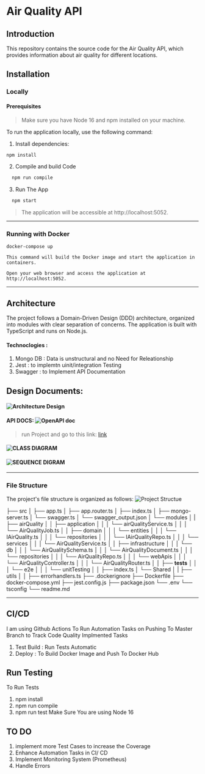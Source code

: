 # Air Quality API

## Introduction

This repository contains the source code for the Air Quality API, which provides information about air quality for different locations.


## Installation
### Locally
#### Prerequisites
> Make sure you have Node 16 and npm installed on your machine.

To run the application locally, use the following command:
1. Install dependencies:
  ```bash
npm install 
```

2. Compile and build Code 
  ```bash
    npm run compile
```
3. Run The App 
  ```bash
    npm start
```

> The application will be accessible at http://localhost:5052.
---

### Running with Docker 

    docker-compose up

    This command will build the Docker image and start the application in containers.

    Open your web browser and access the application at http://localhost:5052.

---
## Architecture

The project follows a Domain-Driven Design (DDD) architecture, organized into modules with clear separation of concerns. The application is built with TypeScript and runs on Node.js.
 
#### Technoclogies : 

1. Mongo DB : 
Data is unstructural and no Need for Releationship 
2. Jest : 
to implemtn uinit/integration Testing 
3. Swagger : 
to Implement API Documentation 

## Design Documents:

#### ![Architecture Design](https://github.com/Maram-Mohammad/AirQuality/blob/master/docs/airdocArchitectureDesign.jpg) 
#### API DOCS: ![OpenAPI doc](https://github.com/Maram-Mohammad/AirQuality/assets/10803528/b5333e01-5830-4956-a0a6-e84efd4286e2)
> run Project and go to this link: 
[link](http://localhost:5052/docs/#/AirQuality/post_api_airQuality)

#### ![CLASS DIAGRAM](https://github.com/Maram-Mohammad/AirQuality/blob/master/docs/diagream.jpg)
#### ![SEQUENCE DIGRAM](https://github.com/Maram-Mohammad/AirQuality/blob/master/docs/seq1.png)

---

### File Structure

The project's file structure is organized as follows:
![Project Structue](https://github.com/Maram-Mohammad/AirQuality/blob/master/docs/ProjectStructure.png)


├── src
│   ├── app.ts
│   ├── app.router.ts
│   ├── index.ts
│   ├── mongo-server.ts
│   └── swagger.ts
│   └── swagger_output.json
│   └── modules
│   |   ├── airQuality
│   │       ├── application
│   │   │       └── airQualityService.ts
│   │   │       └── AirQualityJob.ts
│   │       ├── domain
│   │   │       └── entities
│   │   │               └── IAirQuality.ts
│   │   │       └── repositories
│   │   │               └── IAirQualityRepo.ts
│   │   │       └── services
│   │   │               └── AirQualityService.ts
│   │       ├── infrastructure
│   │   │       └── db
│   │   │            └── AirQualitySchema.ts
│   │   │            └── AirQualityDocument.ts
│   │   │       └── repositories
│   │   │            └── AirQualityRepo.ts
│   │   │       └── webApis
│   │   │            └── AirQualityController.ts
│   │   │            └── AirQualityRouter.ts
│   │       ├── __tests__
│   │   │       └── e2e
│   │   │       └── unitTesting
│   │       ├── index.ts
│   └── Shared
│   |   ├── utils
│   │       ├── errorhandlers.ts
├── .dockerignore
├── Dockerfile
├── docker-compose.yml
├── jest.config.js
├── package.json
└── .env
└── tsconfig
└── readme.md

---

## CI/CD
I am using Github Actions To Run Automation Tasks on Pushing To Master Branch to Track Code Quality 
Implmented Tasks 
1. Test Build : Run Tests Automatic 
2. Deploy : To Build Docker Image and Push To Docker Hub 

## Run Testing 
To Run Tests 
1. npm install 
2. npm run compile 
3. npm run test 
Make Sure You are using Node 16 


## TO DO  
1. implement more Test Cases to increase the Coverage 
2. Enhance Automation Tasks in CI/ CD 
3. Implement Monitoring System (Prometheus)
4. Handle Errors 










